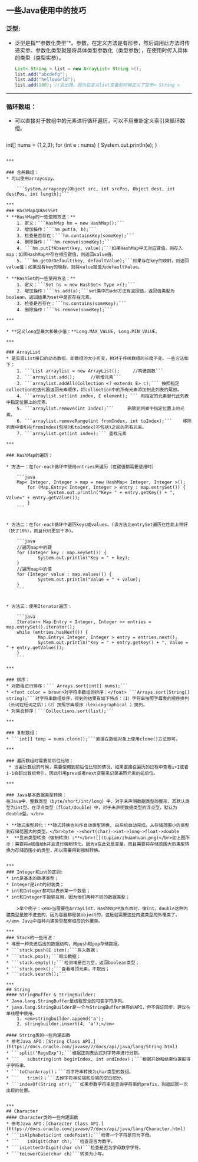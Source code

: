 ## 一些Java使用中的技巧

### 泛型:
* 泛型是指*“参数化类型”*。参数，在定义方法是有形参，然后调用此方法时传递实参。参数化类型就是将具体类型参数化（类型参数），在使用时传入具体的类型（类型实参）。

	```java
	List< String > list = new ArrayList< String >();
	list.add("abcdefg");
	list.add("helloworld");
	list.add(100); //会出错，因为在定义list变量的时候定义了型参< String > 
	```

***

### 循环数组：
* 可以直接对于数组中的元素进行循环遍历，可以不用重新定义索引来循环数组。
	
	```java
int[] nums = {1,2,3};
for (int e : nums) {
	System.out.println(e);
}
```

***

### 合并数组：
* 可以使用arraycopy。

	```System.arraycopy(Object src, int srcPos, Object dest, int destPos, int length);```

***
### HashMap与HashSet
* **HashMap的一些使用方法：**
	1. 定义：```HashMap hm = new HashMap();```
	2. 增加操作：```hm.put(a, b);```
	3. 检查是否存在：```hm.containsKey(someKey);```
	4. 删除操作：```hm.remove(someKey);```
	4. ```hm.putIfAbsent(key, value);```如果HashMap中无对应键值，则存入map；如果HashMap中存在相应键值，则返回value值。
	5. ```hm.getOrDefault(key, defaultValue);```如果存在key的映射，则返回value值；如果没有key的映射，则将value赋值为defaultValue。

* **HashSet的一些使用方法：**
	1. 定义：```Set hs = new HashSet< Type >();```
	2. 增加操作：```hs.add(a);```set类中的add方法有返回值，返回值类型为boolean，返回结果为set中是否存在元素。
	3. 检查是否存在：```hs.contains(someKey);```
	4. 删除操作：```hs.remove(someKey);```

***
	
* **定义long型最大和最小值：**Long.MAX_VALUE, Long.MIN_VALUE。

***

### ArrayList
* 是实现List接口的动态数组，即数组的大小可变，相对于传统数组的长度不变。一些方法如下：
	1. ```List arraylist = new ArrayList();     //构造函数```
	2. ```arraylist.add();      //新增元素```
	3. ```arraylist.addAll(Collection <? extends E> c);``` 按照指定collection的迭代器返回元素顺序，将collection中的所有元素添加到此列表的尾部。
	4. ```arraylist.set(int index, E element); ``` 用指定的元素替代此列表中指定位置上的元素。
	5. ```arraylist.remove(int index);```     删除此列表中指定位置上的元素。
	6. ```arraylist.removeRange(int fromIndex, int toIndex);```    移除列表中索引在fromIndex(包括)和toIndex(不包括)之间的所有元素。
	7. ```arraylist.get(int index);``` 查找元素

***
	
### HashMap的遍历：

* 方法一：在for-each循环中使用entries来遍历（在键值都需要使用时）

	```java
	Map< Integer, Integer > map = new HashMap< Integer, Integer >();
		for (Map.Entry< Integer, Integer > entry : map.entrySet()) {
				System.out.println("Key= " + entry.getKey() + ", Value=" + entry.getValue());
		}
	```


* 方法二：在for-each循环中遍历keys或values。(该方法比entrySet遍历在性能上稍好（快了10%），而且代码更加干净)。
	
	```java
	//遍历map中的键
	for (Integer key : map.keySet()) {
			System.out.println("Key = " + key);
	}
	//遍历map中的值
	for (Integer value : map.values()) {
			System.out.println("Value = " + value);
	}
	```


* 方法三：使用Iterator遍历：
	
	```java
	Iterator< Map.Entry < Integer, Integer >> entries = map.entrySet().iterator();
	while (entries.hasNext()) {
			Map.Entry< Integer, Integer > entry = entries.next();
			System.out.println("Key = " + entry.getKey() + ", Value = " + entry.getValue());
	}
	```
	
***

### 排序：
* 对数组进行排序：``` Arrays.sort(int[] nums);```
* <font color = brown>对字符串数组的排序：</font> ```Arrays.sort(String[] string);```对字符串数组排序，得到的结果有如下特点：（1）字符串按照字母表的顺序排列（长词在短词之后）；（2）按照字典顺序（lexicographical ）排列。
* 对集合排序：```Collections.sort(list);```

***

### 复制数组：
* ```int[] temp = nums.clone();```直接在数组对象上使用clone()方法即可。

***

### 遍历数组时需要前后位比较：
 * 当遍历数组的时候，需要使用到前后位比较的情况，如果直接在遍历的过程中查看i+1或者i-1会超出数组索引。因此引用prev或者next变量来记录遍历元素的前后位。

***

### Java基本数据类型转换：
在Java中，整数类型（byte/short/int/long）中，对于未声明数据类型的整形，其默认类型为int型。在浮点类型（float/double）中，对于未声明数据类型的浮点型，默认为double型。</br>

* **隐式类型转化：**隐式转换也叫作自动类型转换, 由系统自动完成。从存储范围小的类型到存储范围大的类型。</br>byte ->short(char)->int->long->float->double
*  **显示类型转换（强制转换）:**</br>![](tupian/zhuanhuan.png)</br>如上图所示：需要将a赋值给b并且进行强制转化。因为a在此处是变量，而且需要将存储范围大的类型转换为存储范围小的类型，所以需要用到强制转换。


***
### Integer和int的区别:
* int是基本的数据类型；
* Integer是int的封装类；
* int和Integer都可以表示某一个数值；
* int和Integer不能够互用，因为他们两种不同的数据类型； 

	>举个例子：<em>当需要往ArrayList，HashMap中放东西时，像int，double这种内建类型是放不进去的，因为容器都是装object的，这是就需要这些内建类型的外覆类了。</em> Java中每种内建类型都有相应的外覆类。 
	
***
### Stack的一些用法：
* 堆是一种先进后出的数据结构，用push和pop存储数据。
* ```stack.push(E item);```存入数据；
* ```stack.pop();```取出数据；
* ```stack.empty();```检测堆是否为空，返回boolean类型；
* ```stack.peek();```查看堆顶元素，不取出；
* ```stack.search();```

***
## String
#### StringBuffer & StringBuilder:
* Java.lang.StringBuffer是线程安全的可变字符序列。
* java.lang.StringBuilder是一个与StringBuffer兼容的API，但不保证同步，建议在单线程中使用。
	1. <em>stringbuilder.append('a');
	2. stringbuilder.insert(4, 'a');</em>

#### String类的一些内建函数
* 参考Java API：[String Class API.](https://docs.oracle.com/javase/7/docs/api/java/lang/String.html)
* ```split("ReguExp");```根据正则表达式对字符串进行分割。
* ```	substring(int beginIndex, int endIndex)；```根据开始和结束位置取得子字符串。
* ```toCharArray()；```将字符串转换为char类型的数组。
* ```	trim()；```去掉字符串前端和后端的空白部分。
* ```indexOf(String str);```如果参数字符串是查询字符串的prefix，则返回第一次出现的位置。


***
## Character
#### Character类的一些内建函数
* 参考Java API：[Character Class API.](https://docs.oracle.com/javase/7/docs/api/java/lang/Character.html)
* ```isAlphabetic(int codePoint);```检查一个字符是否为字母。
* ```	isDigit(char ch);```检查是否为数字。
* ```isLetterOrDigit(char ch)```检查是否为字母数字字符。
* ```toLowerCase(char ch)```转换为小写。